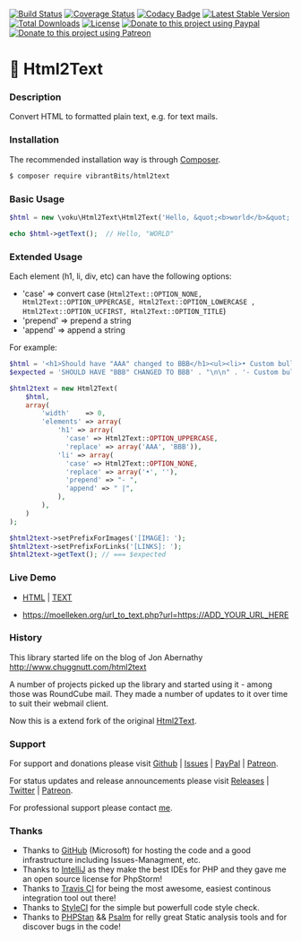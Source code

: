 [![Build Status](https://travis-ci.org/voku/html2text.svg?branch=master)](https://travis-ci.org/voku/html2text)
[![Coverage Status](https://coveralls.io/repos/voku/html2text/badge.svg)](https://coveralls.io/r/voku/html2text)
[![Codacy Badge](https://api.codacy.com/project/badge/Grade/d9030665de184a309797b32e036a2f77)](https://www.codacy.com/app/voku/html2text)
[![Latest Stable Version](https://poser.pugx.org/voku/html2text/v/stable)](https://packagist.org/packages/voku/html2text) 
[![Total Downloads](https://poser.pugx.org/voku/html2text/downloads)](https://packagist.org/packages/voku/html2text) 
[![License](https://poser.pugx.org/voku/html2text/license)](https://packagist.org/packages/voku/html2text)
[![Donate to this project using Paypal](https://img.shields.io/badge/paypal-donate-yellow.svg)](https://www.paypal.me/moelleken)
[![Donate to this project using Patreon](https://img.shields.io/badge/patreon-donate-yellow.svg)](https://www.patreon.com/voku)

# :memo: Html2Text

### Description

Convert HTML to formatted plain text, e.g. for text mails.

### Installation

The recommended installation way is through [Composer](https://getcomposer.org).

```bash
$ composer require vibrantBits/html2text
```

### Basic Usage
```php
$html = new \voku\Html2Text\Html2Text('Hello, &quot;<b>world</b>&quot;');

echo $html->getText();  // Hello, "WORLD"
```

### Extended Usage

Each element (h1, li, div, etc) can have the following options:

* 'case' => convert case (```Html2Text::OPTION_NONE, Html2Text::OPTION_UPPERCASE, Html2Text::OPTION_LOWERCASE , Html2Text::OPTION_UCFIRST, Html2Text::OPTION_TITLE```)
* 'prepend' => prepend a string
* 'append' => append a string

For example:
```php
$html = '<h1>Should have "AAA" changed to BBB</h1><ul><li>• Custom bullet should be removed</li></ul><img alt="The Linux Tux" src="tux.png" />';
$expected = 'SHOULD HAVE "BBB" CHANGED TO BBB' . "\n\n" . '- Custom bullet should be removed |' . "\n\n" . '[IMAGE]: "The Linux Tux"';

$html2text = new Html2Text(
    $html,
    array(
        'width'    => 0,
        'elements' => array(
            'h1' => array(
              'case' => Html2Text::OPTION_UPPERCASE, 
              'replace' => array('AAA', 'BBB')),
            'li' => array(
              'case' => Html2Text::OPTION_NONE, 
              'replace' => array('•', ''), 
              'prepend' => "- ",
              'append' => " |",
            ),
        ),
    )
);

$html2text->setPrefixForImages('[IMAGE]: ');
$html2text->setPrefixForLinks('[LINKS]: ');
$html2text->getText(); // === $expected
```

### Live Demo
- [HTML](https://suckup.de/2016/01/was-habe-ich-als-fachinformatiker-bisher-gelernt/) | [TEXT](https://moelleken.org/url_to_text.php?url=https://suckup.de/2016/01/was-habe-ich-als-fachinformatiker-bisher-gelernt/)

- https://moelleken.org/url_to_text.php?url=https://ADD_YOUR_URL_HERE

### History

This library started life on the blog of Jon Abernathy http://www.chuggnutt.com/html2text

A number of projects picked up the library and started using it - among those was RoundCube mail. They made a number of updates to it over time to suit their webmail client.

Now this is a extend fork of the original [Html2Text](https://github.com/mtibben/html2text).

### Support

For support and donations please visit [Github](https://github.com/voku/portable-utf8/) | [Issues](https://github.com/voku/portable-utf8/issues) | [PayPal](https://paypal.me/moelleken) | [Patreon](https://www.patreon.com/voku).

For status updates and release announcements please visit [Releases](https://github.com/voku/portable-utf8/releases) | [Twitter](https://twitter.com/suckup_de) | [Patreon](https://www.patreon.com/voku/posts).

For professional support please contact [me](https://about.me/voku).

### Thanks

- Thanks to [GitHub](https://github.com) (Microsoft) for hosting the code and a good infrastructure including Issues-Managment, etc.
- Thanks to [IntelliJ](https://www.jetbrains.com) as they make the best IDEs for PHP and they gave me an open source license for PhpStorm!
- Thanks to [Travis CI](https://travis-ci.com/) for being the most awesome, easiest continous integration tool out there!
- Thanks to [StyleCI](https://styleci.io/) for the simple but powerfull code style check.
- Thanks to [PHPStan](https://github.com/phpstan/phpstan) && [Psalm](https://github.com/vimeo/psalm) for relly great Static analysis tools and for discover bugs in the code!
 
